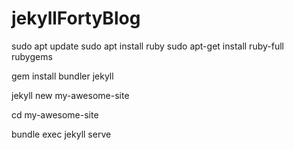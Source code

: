 # jekyllFortyBlog



sudo apt update
sudo apt install ruby
sudo apt-get install ruby-full rubygems

gem install bundler jekyll

jekyll new my-awesome-site

cd my-awesome-site

bundle exec jekyll serve
